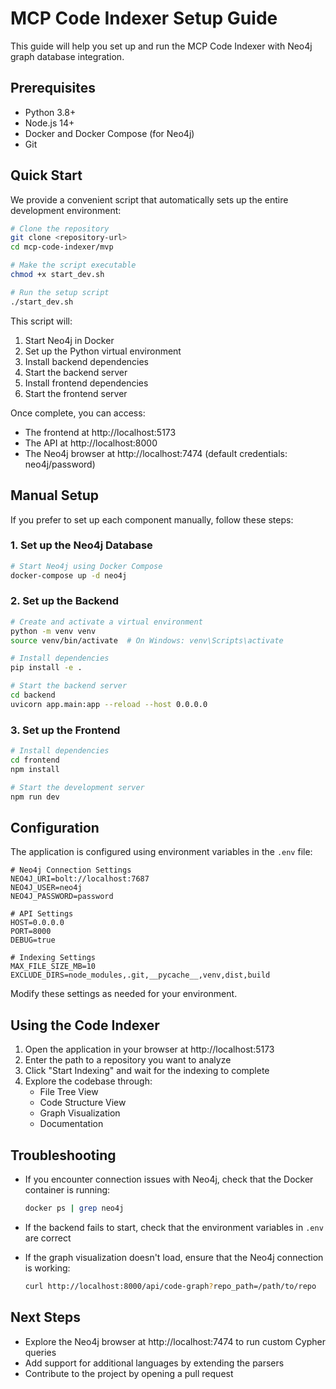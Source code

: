 # MCP Code Indexer Setup Guide

This guide will help you set up and run the MCP Code Indexer with Neo4j graph database integration.

## Prerequisites

- Python 3.8+
- Node.js 14+
- Docker and Docker Compose (for Neo4j)
- Git

## Quick Start

We provide a convenient script that automatically sets up the entire development environment:

```bash
# Clone the repository
git clone <repository-url>
cd mcp-code-indexer/mvp

# Make the script executable
chmod +x start_dev.sh

# Run the setup script
./start_dev.sh
```

This script will:
1. Start Neo4j in Docker
2. Set up the Python virtual environment
3. Install backend dependencies
4. Start the backend server
5. Install frontend dependencies
6. Start the frontend server

Once complete, you can access:
- The frontend at http://localhost:5173
- The API at http://localhost:8000
- The Neo4j browser at http://localhost:7474 (default credentials: neo4j/password)

## Manual Setup

If you prefer to set up each component manually, follow these steps:

### 1. Set up the Neo4j Database

```bash
# Start Neo4j using Docker Compose
docker-compose up -d neo4j
```

### 2. Set up the Backend

```bash
# Create and activate a virtual environment
python -m venv venv
source venv/bin/activate  # On Windows: venv\Scripts\activate

# Install dependencies
pip install -e .

# Start the backend server
cd backend
uvicorn app.main:app --reload --host 0.0.0.0
```

### 3. Set up the Frontend

```bash
# Install dependencies
cd frontend
npm install

# Start the development server
npm run dev
```

## Configuration

The application is configured using environment variables in the `.env` file:

```
# Neo4j Connection Settings
NEO4J_URI=bolt://localhost:7687
NEO4J_USER=neo4j
NEO4J_PASSWORD=password

# API Settings
HOST=0.0.0.0
PORT=8000
DEBUG=true

# Indexing Settings
MAX_FILE_SIZE_MB=10
EXCLUDE_DIRS=node_modules,.git,__pycache__,venv,dist,build
```

Modify these settings as needed for your environment.

## Using the Code Indexer

1. Open the application in your browser at http://localhost:5173
2. Enter the path to a repository you want to analyze
3. Click "Start Indexing" and wait for the indexing to complete
4. Explore the codebase through:
   - File Tree View
   - Code Structure View
   - Graph Visualization
   - Documentation

## Troubleshooting

- If you encounter connection issues with Neo4j, check that the Docker container is running:
  ```bash
  docker ps | grep neo4j
  ```

- If the backend fails to start, check that the environment variables in `.env` are correct

- If the graph visualization doesn't load, ensure that the Neo4j connection is working:
  ```bash
  curl http://localhost:8000/api/code-graph?repo_path=/path/to/repo
  ```

## Next Steps

- Explore the Neo4j browser at http://localhost:7474 to run custom Cypher queries
- Add support for additional languages by extending the parsers
- Contribute to the project by opening a pull request 